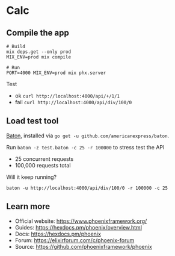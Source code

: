 # Calc

## Compile the app

```
# Build
mix deps.get --only prod
MIX_ENV=prod mix compile

# Run
PORT=4000 MIX_ENV=prod mix phx.server
```


Test

- ok `curl http://localhost:4000/api/+/1/1`
- fail `curl http://localhost:4000/api/div/100/0`

## Load test tool

[Baton](https://github.com/americanexpress/baton), installed via  `go get -u github.com/americanexpress/baton`.

Run `baton -z test.baton -c 25 -r 100000` to stress test the API

- 25 concurrent requests
- 100,000 requests total

Will it keep running?

`baton -u http://localhost:4000/api/div/100/0 -r 100000 -c 25`
## Learn more

  * Official website: https://www.phoenixframework.org/
  * Guides: https://hexdocs.pm/phoenix/overview.html
  * Docs: https://hexdocs.pm/phoenix
  * Forum: https://elixirforum.com/c/phoenix-forum
  * Source: https://github.com/phoenixframework/phoenix
